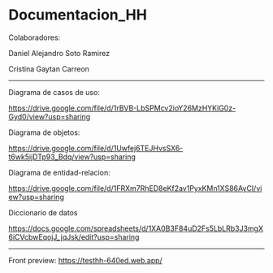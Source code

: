 # Documentacion_HH

Colaboradores:

Daniel Alejandro Soto Ramirez

Cristina Gaytan Carreon

---------------------------------------------

Diagrama de casos de uso:

https://drive.google.com/file/d/1rBVB-LbSPMcv2ioY26MzHYKlG0z-Gyd0/view?usp=sharing 

Diagrama de objetos:

https://drive.google.com/file/d/1Uwfej6TEJHvsSX6-t6wk5ijDTp93_Bdq/view?usp=sharing

Diagrama de entidad-relacion:

https://drive.google.com/file/d/1FRXm7RhED8eKf2av1PyxKMn1XS86AyCI/view?usp=sharing

Diccionario de datos

https://docs.google.com/spreadsheets/d/1XA0B3F84uD2Fs5LbLRb3J3mgX6iCVcbwEqojJ_jqJsk/edit?usp=sharing

--------------------------------------------------

Front preview:
https://testhh-640ed.web.app/

